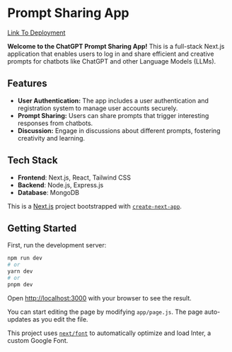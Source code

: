 # Prompt Sharing App

[Link To Deployment](https://proompts-iota.vercel.app)

**Welcome to the ChatGPT Prompt Sharing App!** This is a full-stack Next.js application that enables users to log in and share efficient and creative prompts for chatbots like ChatGPT and other Language Models (LLMs).

## Features

- **User Authentication:** The app includes a user authentication and registration system to manage user accounts securely.
- **Prompt Sharing:** Users can share prompts that trigger interesting responses from chatbots.
- **Discussion:** Engage in discussions about different prompts, fostering creativity and learning.

## Tech Stack

- **Frontend**: Next.js, React, Tailwind CSS
- **Backend**: Node.js, Express.js
- **Database**: MongoDB



This is a [Next.js](https://nextjs.org/) project bootstrapped with [`create-next-app`](https://github.com/vercel/next.js/tree/canary/packages/create-next-app).

## Getting Started

First, run the development server:

```bash
npm run dev
# or
yarn dev
# or
pnpm dev
```

Open [http://localhost:3000](http://localhost:3000) with your browser to see the result.

You can start editing the page by modifying `app/page.js`. The page auto-updates as you edit the file.

This project uses [`next/font`](https://nextjs.org/docs/basic-features/font-optimization) to automatically optimize and load Inter, a custom Google Font.

